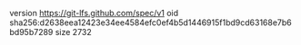 version https://git-lfs.github.com/spec/v1
oid sha256:d2638eea12423e34ee4584efc0ef4b5d1446915f1bd9cd63168e7b6bd95b7289
size 2732

